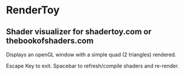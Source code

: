# RenderToy
## Shader visualizer for shadertoy.com or thebookofshaders.com

Displays an openGL window with a simple quad (2 triangles) rendered.

Escape Key to exit. Spacebar to refresh/compile shaders and re-render.

